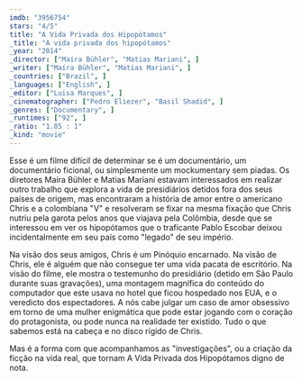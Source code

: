 ```yaml
---
imdb: "3956754"
stars: "4/5"
title: "A Vida Privada dos Hipopótamos"
_title: "A vida privada dos hipopótamos"
_year: "2014"
_director: ["Maíra Bühler", "Matias Mariani", ]
_writer: ["Maíra Bühler", "Matias Mariani", ]
_countries: ["Brazil", ]
_languages: ["English", ]
_editor: ["Luisa Marques", ]
_cinematographer: ["Pedro Eliezer", "Basil Shadid", ]
_genres: ["Documentary", ]
_runtimes: ["92", ]
_ratio: "1.85 : 1"
_kind: "movie"
---
```


Esse é um filme difícil de determinar se é um documentário, um documentário ficional, ou simplesmente um mockumentary sem piadas. Os diretores Maíra Bühler e Matias Mariani estavam interessados em realizar outro trabalho que explora a vida de presidiários detidos fora dos seus países de origem, mas encontraram a história de amor entre o americano Chris e a colombiana "V" e resolveram se fixar na mesma fixação que Chris nutriu pela garota pelos anos que viajava pela Colômbia, desde que se interessou em ver os hipopótamos que o traficante Pablo Escobar deixou incidentalmente em seu país como "legado" de seu império.

Na visão dos seus amigos, Chris é um Pinóquio encarnado. Na visão de Chris, ele é alguém que não consegue ter uma vida pacata de escritório. Na visão do filme, ele mostra o testemunho do presidiário (detido em São Paulo durante suas gravações), uma montagem magnífica do conteúdo do computador que este usava no hotel que ficou hospedado nos EUA, e o veredicto dos espectadores. A nós cabe julgar um caso de amor obsessivo em torno de uma mulher enigmática que pode estar jogando com o coração do protagonista, ou pode nunca na realidade ter existido. Tudo o que sabemos está na cabeça e no disco rígido de Chris.

Mas é a forma com que acompanhamos as "investigações", ou a criação da ficção na vida real, que tornam A Vida Privada dos Hipopótamos digno de nota.
